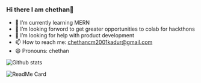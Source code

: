 ### Hi there I am chethan👋


- 🌱 I’m currently learning MERN
- 👯 I’m looking forword to get greater opportunities to colab for hackthons
- 🤔 I’m looking for help with product development
- 📫 How to reach me: chethancm2001kadur@gmail.com
- 😄 Pronouns: chethan



![Github stats](https://github-readme-stats.vercel.app/api?username=chethancm2001)

![ReadMe Card](https://github-readme-stats.vercel.app/api/pin/?username=chethancm2001&repo=devspace-hackathon)
